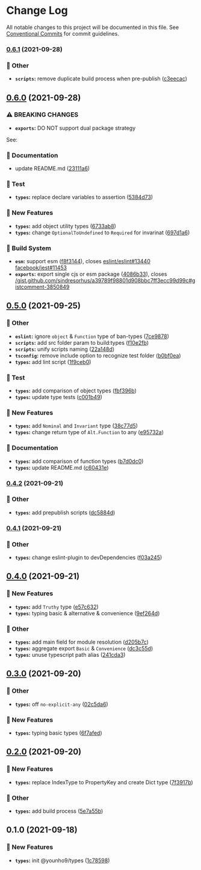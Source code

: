 # Change Log

All notable changes to this project will be documented in this file.
See [Conventional Commits](https://conventionalcommits.org) for commit guidelines.

### [0.6.1](https://github.com/younho9/lib/compare/@younho9/types@0.6.0...@younho9/types@0.6.1) (2021-09-28)


### :broom: Other

* **`scripts`:** remove duplicate build process when pre-publish ([c3eecac](https://github.com/younho9/lib/commit/c3eecac5652850fdc3365c555e386837d0a60773))



## [0.6.0](https://github.com/younho9/lib/compare/@younho9/types@0.5.0...@younho9/types@0.6.0) (2021-09-28)


### ⚠ BREAKING CHANGES

* **`exports`:** DO NOT support dual package strategy

See:

### :memo: Documentation

* update README.md ([23111a6](https://github.com/younho9/lib/commit/23111a61c9b48cd5f5c9ed84514e0d145ac3e0dd))


### :test_tube: Test

* **`types`:** replace declare variables to assertion ([5384d73](https://github.com/younho9/lib/commit/5384d73188c9d6deee7c28217f5c26c3c643c69f))


### :rocket: New Features

* **`types`:** add object utility types ([6733ab8](https://github.com/younho9/lib/commit/6733ab89e7eda35b40876e84338d351cba808ea3))
* **`types`:** change `OptionalToUndefined` to `Required` for invarinat ([697d1a6](https://github.com/younho9/lib/commit/697d1a6eaf190b46c4c05084460a71dde044d8e6))


### :hammer: Build System

* **`esm`:** support esm ([f8f3144](https://github.com/younho9/lib/commit/f8f3144921c6d9adfc80c7637620c777a17e6546)), closes [eslint/eslint#13440](https://github.com/eslint/eslint/issues/13440) [facebook/jest#11453](https://github.com/facebook/jest/issues/11453)
* **`exports`:** export single cjs or esm package ([4086b33](https://github.com/younho9/lib/commit/4086b337c36471268ddb55ee1aa632a3d056bfd0)), closes [/gist.github.com/sindresorhus/a39789f98801d908bbc7ff3ecc99d99c#gistcomment-3850849](https://github.com/younho9//gist.github.com/sindresorhus/a39789f98801d908bbc7ff3ecc99d99c/issues/gistcomment-3850849)



## [0.5.0](https://github.com/younho9/lib/compare/@younho9/types@0.4.2...@younho9/types@0.5.0) (2021-09-25)


### :broom: Other

* **`eslint`:** ignore `object` & `Function` type of ban-types ([7ce9878](https://github.com/younho9/lib/commit/7ce9878bb0080e3e8b0baf88eed2bffcfe5c9e3d))
* **`scripts`:** add src folder param to build:types ([f10e2fb](https://github.com/younho9/lib/commit/f10e2fb681bb632dd046ac655087e516b03e9925))
* **`scripts`:** unify scripts naming ([22a148d](https://github.com/younho9/lib/commit/22a148d449c440ad8dc002a14bad4aaff6472f65))
* **`tsconfig`:** remove include option to recognize test folder ([b0bf0ea](https://github.com/younho9/lib/commit/b0bf0ea007b2ff7ac28b5afc81ea896ef9a9b833))
* **`types`:** add lint script ([1f9ceb0](https://github.com/younho9/lib/commit/1f9ceb0fa5bea2aca7aed4c6d077f4125fda4d0f))


### :test_tube: Test

* **`types`:** add comparison of object types ([fbf396b](https://github.com/younho9/lib/commit/fbf396b7a9fd6c01fb1ee515a770053db9afac0b))
* **`types`:** update type tests ([c001b49](https://github.com/younho9/lib/commit/c001b49e41ba7d9c0992de4a71c02c36125d4308))


### :rocket: New Features

* **`types`:** add `Nominal` and `Invariant` type ([38c77d5](https://github.com/younho9/lib/commit/38c77d5f49cdc105ada388476ea4bd787c1972f7))
* **`types`:** change return type of `Alt.Function` to any ([e95732a](https://github.com/younho9/lib/commit/e95732a863188c5cb89cb69f6ac1ca5b55178edc))


### :memo: Documentation

* **`types`:** add comparison of function types ([b7d0dc0](https://github.com/younho9/lib/commit/b7d0dc0ab78222f94bce71d38daeab0ecbdc0e47))
* **`types`:** update README.md ([c60431e](https://github.com/younho9/lib/commit/c60431e6586e981368cbde544cc6f206a65726b8))



### [0.4.2](https://github.com/younho9/lib/compare/@younho9/types@0.4.1...@younho9/types@0.4.2) (2021-09-21)


### :broom: Other

* **`types`:** add prepublish scripts ([dc5884d](https://github.com/younho9/lib/commit/dc5884d18595ec5cf3f6a2aa978be4f79ccf52b8))



### [0.4.1](https://github.com/younho9/lib/compare/@younho9/types@0.4.0...@younho9/types@0.4.1) (2021-09-21)


### :broom: Other

* **`types`:** change eslint-plugin to devDependencies ([f03a245](https://github.com/younho9/lib/commit/f03a245c8addfb8579a9aee4fd329e15fb2fd08d))



## [0.4.0](https://github.com/younho9/lib/compare/@younho9/types@0.3.0...@younho9/types@0.4.0) (2021-09-21)


### :rocket: New Features

* **`types`:** add `Truthy` type ([e57c632](https://github.com/younho9/lib/commit/e57c632875bad8738abc1ba0be659d52ef380490))
* **`types`:** typing basic & alternative & convenience ([9ef264d](https://github.com/younho9/lib/commit/9ef264d95ed36ff941114f20ca0a7a0a9266c804))


### :broom: Other

* **`types`:** add main field for module resolution ([d205b7c](https://github.com/younho9/lib/commit/d205b7c9550df6626b2b0047801410b2037cbb9e))
* **`types`:** aggregate export `Basic` & `Convenience` ([dc3c55d](https://github.com/younho9/lib/commit/dc3c55df97bad5a92d7765d766092e615487d0a0))
* **`types`:** unuse typescript path alias ([241cda3](https://github.com/younho9/lib/commit/241cda3962ca86eb50d1399d3ef8af9dcbc62675))



## [0.3.0](https://github.com/younho9/lib/compare/@younho9/types@0.2.0...@younho9/types@0.3.0) (2021-09-20)


### :broom: Other

* **`types`:** off `no-explicit-any` ([02c5da6](https://github.com/younho9/lib/commit/02c5da6023d971ee6501dbfa5d270014a56c3d28))


### :rocket: New Features

* **`types`:** typing basic types ([6f7afed](https://github.com/younho9/lib/commit/6f7afed376df18b8491e47f0e015cb7a2076e3fc))



## [0.2.0](https://github.com/younho9/lib/compare/@younho9/types@0.1.0...@younho9/types@0.2.0) (2021-09-20)


### :rocket: New Features

* **`types`:** replace IndexType to PropertyKey and create Dict type ([7f3917b](https://github.com/younho9/lib/commit/7f3917ba76823246853d3429310e319ac5bed394))


### :broom: Other

* **`types`:** add build process ([5e7a55b](https://github.com/younho9/lib/commit/5e7a55b1bb661a678a3dd22bb42cec8972e08a4b))



## 0.1.0 (2021-09-18)


### :rocket: New Features

* **`types`:** init @younho9/types ([1c78598](https://github.com/younho9/lib/commit/1c785989f4976ab96f2dd78d6771867d354ea255))
